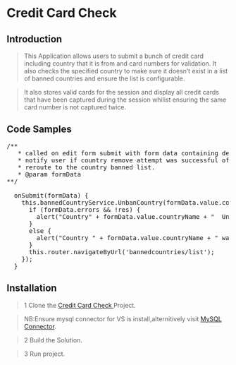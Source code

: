 # Credit Card Check

## Introduction

> This Application allows users to submit a bunch of credit card  including country that it is from and card
numbers for validation.
It also checks the specified country to make sure it doesn’t exist in a list of banned countries and ensure the list is configurable.

>It also stores valid cards for the session and display all credit cards that have been captured during the session whilist ensuring the same card number is not captured twice.

## Code Samples


  <pre>
/**
   * called on edit form submit with form data containing details of the country that should be unbanned.
   * notify user if country remove attempt was successful of not.
   * reroute to the country banned list.
   * @param formData
**/

  onSubmit(formData) {
    this.bannedCountryService.UnbanCountry(formData.value.contryId).subscribe(res => {
      if (formData.errors && !res) {
        alert("Country" + formData.value.countryName + "  Unban attempt Failed!");
      }
      else {
        alert("Country " + formData.value.countryName + " was Successfully Unbanned!");
      }
      this.router.navigateByUrl('bannedcountries/list');
    });
  }
</pre>

## Installation

> 1 Clone the <a href="https://github.com/NolwaziMlonzi/Credit_Card_Check">Credit Card Check </a>Project.

> NB:Ensure mysql connector for VS is install,alternitively visit <a href="https://dev.mysql.com/downloads/connector/net/8.0.html">MySQL Connector</a>.

>  2 Build the Solution.

>3 Run project.
